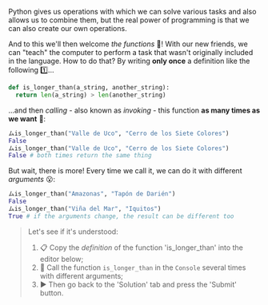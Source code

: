 Python gives us operations with which we can solve various tasks and also allows us to combine them, but the real power of programming is that we can also create our own operations.

And to this we'll then welcome _the functions_ :confetti_ball:! With our new friends, we can "teach" the computer to perform a task that wasn't originally included in the language. How to do that? By writing **only once** a definition like the following :one:...

```python
def is_longer_than(a_string, another_string):
  return len(a_string) > len(another_string)
```

...and then _calling_ - also known as _invoking_ - this function **as many times as we want** :1234::

```python
ムis_longer_than("Valle de Uco", "Cerro de los Siete Colores")
False
ムis_longer_than("Valle de Uco", "Cerro de los Siete Colores")
False # both times return the same thing
```

But wait, there is more! Every time we call it, we can do it with different _arguments_ :open_mouth::

```python
ムis_longer_than("Amazonas", "Tapón de Darién")
False
ムis_longer_than("Viña del Mar", "Iquitos")
True # if the arguments change, the result can be different too
```

> Let's see if it's understood:
>
> 1. 📋 Copy the _definition_ of the function 'is_longer_than' into the editor below;
> 2. 📢 Call the function `is_longer_than` in the `Console` several times with different arguments;
> 3. ▶ Then go back to the 'Solution' tab and press the 'Submit' button.
